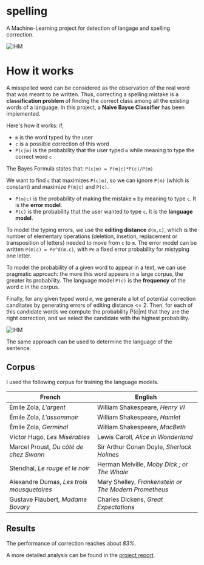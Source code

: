 spelling
========

A Machine-Learning project for detection of langage and spelling correction.

![IHM](https://github.com/eleurent/spelling/raw/master/doc/IHM_raw.PNG)

# How it works

A misspelled word can be considered as the observation of the real word that was meant to be written. Thus, correcting a spelling mistake is a **classification problem** of finding the correct class among all the existing words of a language.
In this project, a **Naive Bayse Classifier** has been implemented.

Here's how it works: if,
- ``m`` is the word typed by the user
- ``c`` is a possible correction of this word
- ``P(c|m)`` is the probability that the user typed ``m`` while meaning to type the correct word ``c``

The Bayes Formula states that:
``
P(c|m) = P(m|c)*P(c)/P(m)
``

We want to find ``c`` that maximizes ``P(c|m)``, so we can ignore ``P(m)`` (which is constant) and maximize ``P(m|c)`` and ``P(c)``.

- ``P(m|c)`` is the probability of making the mistake ``m`` by meaning to type ``c``. It is the **error model**. 
- ``P(c)`` is the probability that the user wanted to type ``c``. It is the **language model**.

To model the typing errors, we use the **editing distance** ``d(m,c)``, which is the number of elementary operations (deletion, insetion, replacement or transposition of letters) needed to move from ``c`` to ``m``.
The error model can be written ``P(m|c) = Pe^d(m,c)``, with ``Pe`` a fixed error probability for mistyping one letter.

To model the probability of a given word to appear in a text, we can use pragmatic approach: the more this word appears in a large corpus, the greater its probability.
The language model ``P(c)`` is the **frequency** of the word c in the corpus.

Finally, for any given typed word ``m``, we generate a lot of potential correction canditates by generating errors of editing distance <= 2. Then, for each of this candidate words we compute the probability P(c|m) that they are the right correction, and we select the candidate with the highest probability.

![IHM](https://github.com/eleurent/spelling/raw/master/doc/toujours.PNG)

The same approach can be used to determine the language of the sentence.

## Corpus

I used the following corpus for training the language models.

French | English
---------|---------
Émile Zola, *L'argent* | William Shakespeare, *Henry VI*
Émile Zola, *L'assommoir* | William Shakespeare, *Hamlet*
Émile Zola, *Germinal* | William Shakespeare, *MacBeth*
Victor Hugo, *Les Misérables* | Lewis Caroll, *Alice in Wonderland*
Marcel Proust, *Du côté de chez Swann* | Sir Arthur Conan Doyle, *Sherlock Holmes*
Stendhal, *Le rouge et le noir* | Herman Melville, *Moby Dick ; or The Whale*
Alexandre Dumas, *Les trois mousquetaires* | Mary Shelley, *Frankenstein or The Modern Prometheus*
Gustave Flaubert, *Madame Bovary* | Charles Dickens, *Great Expectations*

## Results

The performance of correction reaches about *83%*.

A more detailed analysis can be found in the [project report](https://github.com/eleurent/spelling/raw/master/doc/Rapport.pdf).
